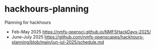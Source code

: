 # hackhours-planning
Planning for hackhours

* Feb-May 2025 https://nmfs-opensci.github.io/NMFSHackDays-2025/
* June-July 2025 https://github.com/nmfs-openscapes/hackhours-planning/blob/main/jun-jul-2025/schedule.md
